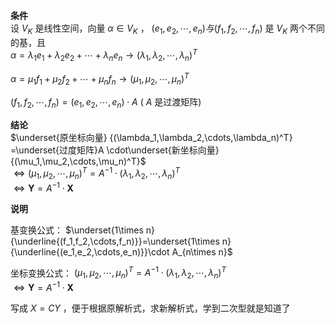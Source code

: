 **条件**  
设 $V_K$ 是线性空间，向量 $\alpha\in V_K$ ， $(e_1,e_2,\cdots,e_n)  
与(f_1,f_2,\cdots,f_n)$ 是 $V_K$ 两个不同的基，且  
$\alpha=\lambda_1e_1+\lambda_2e_2+\cdots+  
\lambda_ne_n\longrightarrow(\lambda_1,  
\lambda_2,\cdots,\lambda_n)^T$  
  
$\alpha=\mu_1f_1+\mu_2f_2+\cdots+  
\mu_nf_n\longrightarrow(\mu_1,  
\mu_2,\cdots,\mu_n)^T$  
  
$(f_1,f_2,\cdots,f_n)=(e_1,e_2,\cdots,e_n)\cdot A$  ( $A$ 是过渡矩阵)  
  
**结论**  
$\underset{原坐标向量}  
{(\lambda_1,\lambda_2,\cdots,\lambda_n)^T}  
=\underset{过度矩阵}A  
\cdot\underset{新坐标向量}  
{(\mu_1,\mu_2,\cdots,\mu_n)^T}$  
$\Leftrightarrow(\mu_1,\mu_2,\cdots,\mu_n)^T=A^{-1}\cdot(\lambda_1,\lambda_2,\cdots,\lambda_n)^T$  
$\Leftrightarrow\mathbf{Y}=A^{-1}\cdot\mathbf{X}$  
  
**说明**  
  
基变换公式： $\underset{1\times n}{\underline{(f_1,f_2,\cdots,f_n)}}=\underset{1\times n}{\underline{(e_1,e_2,\cdots,e_n)}}\cdot A_{n\times n}$  
  
坐标变换公式： $(\mu_1,\mu_2,\cdots,\mu_n)^T=A^{-1}\cdot(\lambda_1,\lambda_2,\cdots,\lambda_n)^T$  
$\Leftrightarrow\mathbf{Y}=A^{-1}\cdot\mathbf{X}$  
  
写成 $X=CY$ ，便于根据原解析式，求新解析式，学到二次型就是知道了  
